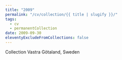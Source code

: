 ```yaml
---
title: "2009"
permalink: "/cv/collection/{{ title | slugify }}/"
tags:
  - cv
  - permanentCollection
date: 2009-09-30
eleventyExcludeFromCollections: false
---
```


Collection Vastra Götaland, Sweden